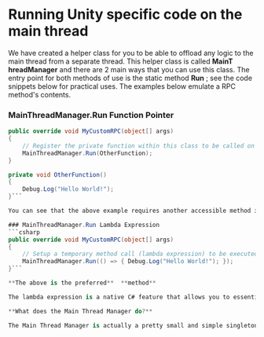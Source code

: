 # Running Unity specific code on the main thread

We have created a helper class for you to be able to offload any logic to the main thread from a separate thread. This helper class is called **MainT hreadManager** and there are 2 main ways that you can use this class. The entry point for both methods of use is the static method **Run** ; see the code snippets below for practical uses. The examples below emulate a RPC method's contents.

### MainThreadManager.Run Function Pointer
```csharp
public override void MyCustomRPC(object[] args)
{
	// Register the private function within this class to be called on the main thread
	MainThreadManager.Run(OtherFunction);
}

private void OtherFunction()
{
	Debug.Log("Hello World!");
}```

You can see that the above example requires another accessible method in order to pass it into the main thread manager's Run method.

### MainThreadManager.Run Lambda Expression
```csharp
public override void MyCustomRPC(object[] args)
{
	// Setup a temporary method call (lambda expression) to be executed on the main thread
	MainThreadManager.Run(() => { Debug.Log("Hello World!"); });
}```

**The above is the preferred**  **method**

The lambda expression is a native C# feature that allows you to essentially create an inline function at runtime. Please see [this website](http://www.dotnetperls.com/lambda) or the [offi](https://msdn.microsoft.com/en-us/library/bb397687.aspx) [cial documentation](https://msdn.microsoft.com/en-us/library/bb397687.aspx) for more information on lambda expressions.

**What does the Main Thread Manager do?**

The Main Thread Manager is actually a pretty small and simple singleton class. When you send a method pointer or inline expression into the Run method it will be added to a queue. The Main Thread Manager is a Unity Game Object and will automatically create itself if one is not created already. Every **FixedUpdate** for this object, it will check to see if there are any pending methods in the queue, if so it will run them and remove them from the queue. By running these methods in the **FixedUpdate** they are automatically ran on the main thread.